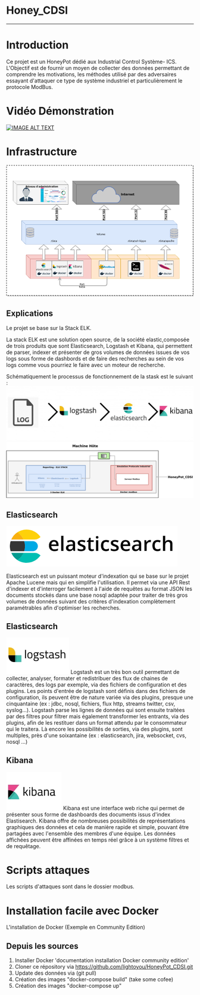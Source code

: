 # Honey_CDSI
----------------------------------
# Introduction
Ce projet est un HoneyPot dédié aux Industrial Control Système- ICS.
L'Objectif est de fournir un moyen de collecter des données permettant de comprendre les motivations, les méthodes utilisé par des adversaires essayant d'attaquer ce type de système industriel et particulièrement le protocole ModBus.

# Vidéo Démonstration
[![IMAGE ALT TEXT](http://img.youtube.com/vi/JF7ICV8LGU8/0.jpg)](http://www.youtube.com/watch?v=JF7ICV8LGU8 "Demonstration")


# Infrastructure
![schéma](/doc/img/_ARCHI.png)

## Explications
Le projet se base sur la Stack ELK.

La stack ELK est une solution open source, de la société elastic,composée de trois produits que sont Elasticsearch, Logstash et Kibana, qui permettent de parser, indexer et présenter de gros volumes de données issues de vos logs sous forme de dashbords et de faire des recherches au sein de vos logs comme vous pourriez le faire avec un moteur de recherche.

Schématiquement le processus de fonctionnement de la stask est le suivant :
![schéma](/doc/img/elk.jpg)
![schéma](/doc/img/archi2.png)

## Elasticsearch
![schéma](/doc/img/elastic.png)

Elasticsearch est un puissant moteur d'indexation qui se base sur le projet Apache Lucene mais qui en simplifie l'utilisation. Il permet via une API Rest d'indexer et d'interroger facilement à l'aide de requêtes au format JSON les documents stockés dans une base nosql adaptée pour traiter de très gros volumes de données suivant des critères d'indexation complètement paramétrables afin d'optimiser les recherches.

## Elasticsearch
![schéma](/doc/img/logstash.jpg)
Logstash est un très bon outil permettant de collecter, analyser, formater et redistribuer des flux de chaines de caractères, des logs par exemple, via des fichiers de configuration et des plugins. Les points d'entrée de logstash sont définis dans des fichiers de configuration, ils peuvent être de nature variée via des plugins, presque une cinquantaine (ex : jdbc, nosql, fichiers, flux http, streams twitter, csv, syslog...). Logstash parse les  lignes de données qui sont ensuite traitées par des filtres pour filtrer mais également transformer les entrants, via des plugins, afin de les restituer dans un format attendu par le consommateur qui le traitera. Là encore les possibilités de sorties, via des plugins, sont multiples, près d'une soixantaine  (ex :  elasticsearch, jira, websocket, cvs, nosql ...)

## Kibana
![schéma](/doc/img/kibana.jpg)
Kibana est une interface web riche qui permet de présenter sous forme de dashboards des documents issus d'index Elastisearch. Kibana offre de nombreuses possibilités de représentations graphiques des données et cela de manière rapide et simple, pouvant être partagées avec l'ensemble des membres d'une équipe. Les données affichées peuvent être affinées en temps réel grâce à un système filtres et de requêtage.

# Scripts attaques
Les scripts d'attaques sont dans le dossier modbus.

# Installation facile avec Docker
L'installation de Docker (Exemple en Community Edition)
## Depuis les sources
1. Installer Docker 'documentation installation Docker community edition'
2. Cloner ce répository via https://github.com/lightoyou/HoneyPot_CDSI.git
3. Update des données via (git pull)
4. Création des images "docker-compose build" (take some cofee)
5. Création des images "docker-compose up"
